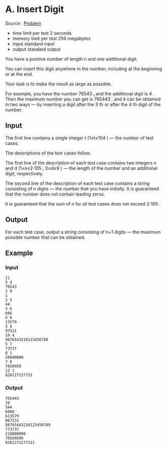 # A. Insert Digit

Source : [Problem](https://codeforces.com/problemset/problem/1811/A)

-   time limit per test 2 seconds
-   memory limit per test 256 megabytes
-   input standard input
-   output standard output

You have a positive number of length n and one additional digit.

You can insert this digit anywhere in the number, including at the beginning or at the end.

Your task is to make the result as large as possible.

For example, you have the number 76543
, and the additional digit is 4
. Then the maximum number you can get is 765443
, and it can be obtained in two ways — by inserting a digit after the 3
th or after the 4
th digit of the number.

## Input

The first line contains a single integer t
(1≤t≤104
) — the number of test cases.

The descriptions of the test cases follow.

The first line of the description of each test case contains two integers n
and d
(1≤n≤2⋅105
; 0≤d≤9
) — the length of the number and an additional digit, respectively.

The second line of the description of each test case contains a string consisting of n
digits — the number that you have initially. It is guaranteed that the number does not contain leading zeros.

It is guaranteed that the sum of n
for all test cases does not exceed 2⋅105
.

## Output

For each test case, output a string consisting of n+1
digits — the maximum possible number that can be obtained.

## Example

### Input

    11
    5 4
    76543
    1 0
    1
    2 5
    44
    3 6
    666
    5 6
    13579
    5 8
    97531
    19 4
    9876543210123456789
    5 7
    73737
    8 1
    20000000
    7 0
    7058959
    12 1
    828127127732

### Output

    765443
    10
    544
    6666
    613579
    987531
    98765443210123456789
    773737
    210000000
    70589590
    8281271277321

